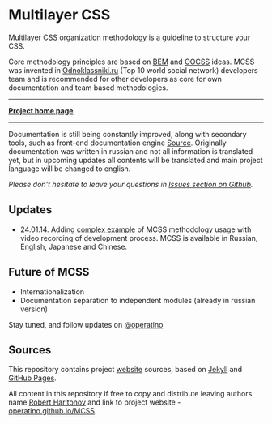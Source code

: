 # Multilayer CSS

Multilayer CSS organization methodology is a guideline to structure your CSS.

Core methodology principles are based on [BEM]((http://bem.info/)) and [OOCSS](http://oocss.org/) ideas. MCSS was invented in [Odnoklassniki.ru](http://corp.mail.ru/en/communications/odnoklassniki) (Top 10 world social network) developers team and is recommended for other developers as core for own documentation and team based methodologies.
___
**[Project home page](http://operatino.github.io/MCSS/en/)**
___

Documentation is still being constantly improved, along with secondary tools, such as front-end documentation engine [Source](http://sourcejs.com). Originally documentation was written in russian and not all information is translated yet, but in upcoming updates all contents will be translated and main project language will be changed to english.

*Please don't hesitate to leave your questions in [Issues section on Github](http://github.com/operatino/MCSS/issues).*

## Updates
* 24.01.14. Adding [complex example](https://github.com/operatino/markup-process) of MCSS methodology usage with video recording of development process. MCSS is available in Russian, English, Japanese and Chinese.

## Future of MCSS
* Internationalization
* Documentation separation to independent modules (already in russian version)

Stay tuned, and follow updates on [@operatino](http://twitter.com/operatino)

## Sources

This repository contains project [website](http://operatino.github.io/MCSS/en/) sources, based on [Jekyll](http://jekyllrb.com) and [GitHub Pages](http://pages.github.com/).

All content in this repository if free to copy and distribute leaving authors name [Robert Haritonov](http://rhr.me) and link to project website - [operatino.github.io/MCSS](http://operatino.github.io/MCSS).